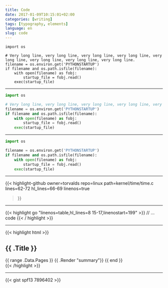 ```yaml
---
title: Code
date: 2017-01-09T10:15:01+02:00
categories: [writing]
tags: [typography, elements]
language: en
slug: code
---
```


```
import os

# Very long line, very long line, very long line, very long line, very long line, very long line, very long line, very long line.
filename = os.environ.get('PYTHONSTARTUP')
if filename and os.path.isfile(filename):
    with open(filename) as fobj:
        startup_file = fobj.read()
    exec(startup_file)
```

---

```python
import os

# Very long line, very long line, very long line, very long line, very long line, very long line, very long line, very long line.
filename = os.environ.get('PYTHONSTARTUP')
if filename and os.path.isfile(filename):
    with open(filename) as fobj:
        startup_file = fobj.read()
    exec(startup_file)
```

---

```python {linenos=table,hl_lines=[1,"2-3"],linenostart=99}
import os

filename = os.environ.get('PYTHONSTARTUP')
if filename and os.path.isfile(filename):
    with open(filename) as fobj:
        startup_file = fobj.read()
    exec(startup_file)
```

---

{{< highlight-github
  owner=torvalds
  repo=linux
  path=kernel/time/time.c
  lines=62-72
  hl_lines=66-69
  linenos=true
>}}

---

{{< highlight go "linenos=table,hl_lines=8 15-17,linenostart=199" >}}
// ... code
{{< / highlight >}}

---

{{< highlight html >}}
<section id="main">
    <div>
        <h1 id="title">{{ .Title }}</h1>
        {{ range .Data.Pages }}
            {{ .Render "summary"}}
        {{ end }}
    </div>
</section>
{{< /highlight >}}

---

{{< gist spf13 7896402 >}}
